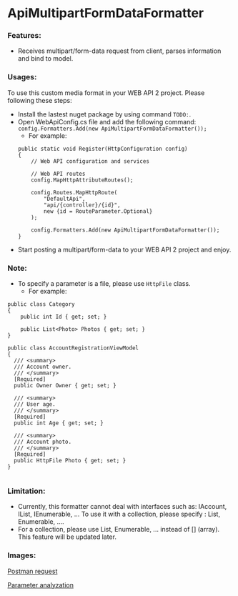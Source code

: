# ApiMultipartFormDataFormatter

### Features:

 * Receives multipart/form-data request from client, parses information and bind to model.

### Usages:
To use this custom media format in your WEB API 2 project. Please following these steps:

 * Install the lastest nuget package by using command `TODO:`.
 * Open WebApiConfig.cs file and add the following command: `config.Formatters.Add(new ApiMultipartFormDataFormatter());`
 	* For example:
 	```
    public static void Register(HttpConfiguration config)
    {
        // Web API configuration and services

        // Web API routes
        config.MapHttpAttributeRoutes();

        config.Routes.MapHttpRoute(
            "DefaultApi",
            "api/{controller}/{id}",
            new {id = RouteParameter.Optional}
        );

        config.Formatters.Add(new ApiMultipartFormDataFormatter());
    }
    ``` 	
 * Start posting a multipart/form-data to your WEB API 2 project and enjoy.
 
 
### Note:

 * To specify a parameter is a file, please use `HttpFile` class.
 	* For example:

```
public class Category
{
	public int Id { get; set; }

	public List<Photo> Photos { get; set; }
}

public class AccountRegistrationViewModel
{
  /// <summary>
  /// Account owner.
  /// </summary>
  [Required]
  public Owner Owner { get; set; }

  /// <summary>
  /// User age.
  /// </summary>
  [Required]
  public int Age { get; set; }

  /// <summary>
  /// Account photo.
  /// </summary>
  [Required]
  public HttpFile Photo { get; set; }
}
    
```

### Limitation:
* Currently, this formatter cannot deal with interfaces such as: IAccount, IList, IEnumerable, ... To use it with a collection, please specify : List, Enumerable, ....
* For a collection, please use List, Enumerable, ... instead of [] (array). This feature will be updated later.

### Images:

[Postman request](http://i.imgur.com/q8Elrwv.png)

[Parameter analyzation](http://i.imgur.com/PttfICl.png)